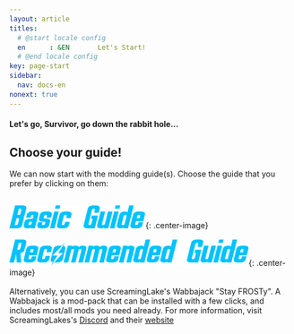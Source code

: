 ```yaml
---
layout: article
titles:
  # @start locale config
  en      : &EN       Let's Start!
  # @end locale config
key: page-start
sidebar:
  nav: docs-en
nonext: true
---
```


#### Let's go, Survivor, go down the rabbit hole...


## Choose your guide!
We can now start with the modding guide(s). Choose the guide that you prefer by clicking on them:

\
[![Basic Guide](./assets/images/basic_guide.png)](./initialsetupnarrow){: .center-image}
\
\
[![Recommended Guide](./assets/images/recommended_guide.png)](./initialsetup){: .center-image}
\
\
Alternatively, you can use ScreamingLake's Wabbajack "Stay FROSTy". A Wabbajack is a mod-pack that can be installed with a few clicks, and includes most/all mods you need already. 
For more information, visit ScreamingLakes's [Discord](https://discord.gg/strraNQxEQ) and their [website](https://www.fallout4experiences.com/stay-frosty)

